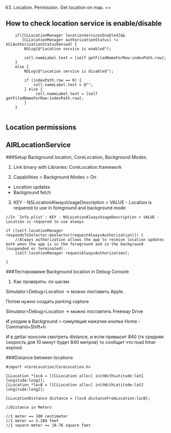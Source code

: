 63. Location. Permission. Get location on map.
==


## How to check location service is enable/disable

```objc
    if([CLLocationManager locationServicesEnabled]&&
       [CLLocationManager authorizationStatus] != kCLAuthorizationStatusDenied) {
        NSLog(@"Location service is enabled");
        
        cell.nameLabel.text = [self getFiledNameForRow:indexPath.row];
    }
    else {
        NSLog(@"Location service is disabled");
        
        if (indexPath.row == 0) {
            cell.nameLabel.text = @"";
        } else {
             cell.nameLabel.text = [self getFiledNameForRow:indexPath.row];
        }
    }
	
```

## Location permissions


## AIRLocationService

###Setup Background location, CoreLocation, Background Modes.

1. Link binary with Libraries:
CoreLocation.framework

2. Capabilities > Background Modes > On
* Location updates
* Background fetch

3. KEY - NSLocationAlwaysUsageDescription > VALUE - Location is requered to use in foreground and background mode

```objc
//In `Info.plist`: KEY - NSLocationAlwaysUsageDescription > VALUE - Location is requered to use always

if ([self.locationManager respondsToSelector:@selector(requestAlwaysAuthorization)]) {
    //Always authorization allows the app to receive location updates both when the app is in the foreground and in the background (suspended or terminated).
    [self.locationManager requestAlwaysAuthorization];

}
```

###Тестирование Background location in Debug Console

1. Как проверять: по шагам

Simulator>Debug>Location -> можно поставить Apple.

Потом нужно создать parking capture

Simulator>Debug>Location -> можно поставтить Freeway Drive

И уходим в Background > симуляция нажатия кнопки Home - Command+Shift+h

И в дебаг консоли смотреть distance, и если привысит 840 (тк средняя скорость для 10 минут будет 840 метров) то сообщит что road timer expired.


###Distance between locations

```objc
#import <CoreLocation/CoreLocation.h>

CLLocation *locA = [[CLLocation alloc] initWithLatitude:lat1 longitude:long1];
CLLocation *locB = [[CLLocation alloc] initWithLatitude:lat2 longitude:long2];

CLLocationDistance distance = [locA distanceFromLocation:locB];

//Distance in Meters

//1 meter == 100 centimeter
//1 meter == 3.280 feet
//1 square meter == 10.76 square feet
```




